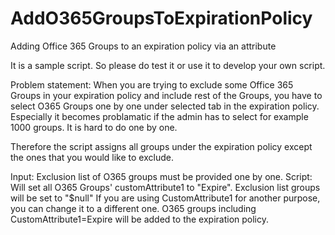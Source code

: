 # AddO365GroupsToExpirationPolicy
Adding Office 365 Groups to an expiration policy via an attribute 

It is a sample script. So please do test it or use it to develop your own script. 

Problem statement: When you are trying to exclude some Office 365 Groups in your expiration policy and include rest of the Groups, 
you have to select O365 Groups one by one under selected tab in the expiration policy. Especially it becomes problamatic if the admin
has to select for example 1000 groups. It is hard to do one by one.

Therefore the script assigns all groups under the expiration policy except the ones that you would like to exclude.

Input: Exclusion list of O365 groups must be provided one by one.
Script: Will set all O365 Groups' customAttribute1 to "Expire". Exclusion list groups will be set to "$null" If you are using
CustomAttribute1 for another purpose, you can change it to a different one.
O365 groups including CustomAttribute1=Expire will be added to the expiration policy. 

